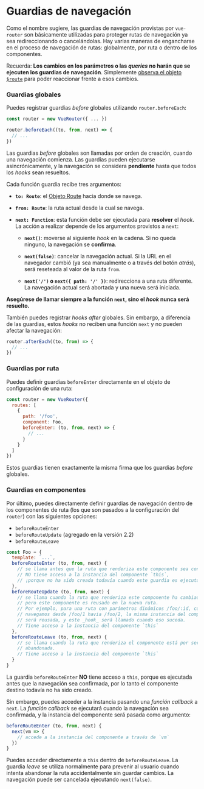 # Guardias de navegación

Como el nombre sugiere, las guardias de navegación provistas por `vue-router` son básicamente utilizadas para proteger rutas de navegación ya sea redireccionando o cancelándolas. Hay varias maneras de engancharse en el proceso de navegación de rutas: globalmente, por ruta o dentro de los componentes.

Recuerda: **Los cambios en los parámetros o las _queries_ no harán que se ejecuten los guardias de navegación**. Simplemente [observa el objeto `$route`](../essentials/dynamic-matching.md#reacting-to-params-changes) para poder reaccionar frente a esos cambios.

### Guardias globales

Puedes registrar guardias _before_ globales utilizando `router.beforeEach`:

``` js
const router = new VueRouter({ ... })

router.beforeEach((to, from, next) => {
  // ...
})
```

Las guardias _before_ globales son llamadas por orden de creación, cuando una navegación comienza. Las guardias pueden ejecutarse asincrónicamente, y la navegación se considera **pendiente** hasta que todos los _hooks_ sean resueltos. 

Cada función guardia recibe tres argumentos:

- **`to: Route`**: el [Objeto Route](../api/route-object.md) hacia donde se navega.

- **`from: Route`**: la ruta actual desde la cual se navega.

- **`next: Function`**: esta función debe ser ejecutada para **resolver** el _hook_. La acción a realizar depende de los argumentos provistos a `next`:

  - **`next()`**: moverse al siguiente _hook_ en la cadena. Si no queda ninguno, la navegación se **confirma**.

  - **`next(false)`**: cancelar la navegación actual. Si la URL en el navegador cambió (ya sea manualmente o a través del botón _atrás_), será reseteada al valor de la ruta `from`.

  - **`next('/')` o `next({ path: '/' })`**: redirecciona a una ruta diferente. La navegación actual será abortada y una nueva será iniciada.

**Asegúrese de llamar siempre a la función `next`, sino el _hook_ nunca será resuelto.**

También puedes registrar _hooks after_ globales. Sin embargo, a diferencia de las guardias, estos _hooks_ no reciben una función `next` y no pueden afectar la navegación:

``` js
router.afterEach((to, from) => {
  // ...
})
```

### Guardias por ruta

Puedes definir guardias `beforeEnter` directamente en el objeto de configuración de una ruta:

``` js
const router = new VueRouter({
  routes: [
    {
      path: '/foo',
      component: Foo,
      beforeEnter: (to, from, next) => {
        // ...
      }
    }
  ]
})
```

Estos guardias tienen exactamente la misma firma que los guardias _before_ globales.

### Guardias en componentes

Por último, puedes directamente definir guardias de navegación dentro de los componentes de ruta (los que son pasados a la configuración del `router`) con las siguientes opciones:

- `beforeRouteEnter`
- `beforeRouteUpdate` (agregado en la versión 2.2)
- `beforeRouteLeave`

``` js
const Foo = {
  template: `...`,
  beforeRouteEnter (to, from, next) {
    // se llama antes que la ruta que renderiza este componente sea confirmada.
    // NO tiene acceso a la instancia del componente `this`,
    // ¡porque no ha sido creada todavía cuando este guardia es ejecutado!
  },
  beforeRouteUpdate (to, from, next) {
    // se llama cuando la ruta que renderiza este componente ha cambiado,
    // pero este componente es reusado en la nueva ruta.
    // Por ejemplo, para una ruta con parámetros dinámicos /foo/:id, cuando
    // navegamos desde /foo/1 havia /foo/2, la misma instancia del componente Foo
    // será reusada, y este _hook_ será llamado cuando eso suceda.
    // Tiene acceso a la instancia del componente `this`
  },
  beforeRouteLeave (to, from, next) {
    // se llama cuando la ruta que renderiza el componente está por ser
    // abandonada.
    // Tiene acceso a la instancia del componente `this`
  }
}
```

La guardia `beforeRouteEnter` **NO** tiene acceso a `this`, porque es ejecutada antes que la navegación sea confirmada, por lo tanto el componente destino todavía no ha sido creado.

Sin embargo, puedes acceder a la instancia pasando una _función callback_ a `next`. La _función callback_ se ejecutará cuando la navegación sea confirmada, y la instancia del componente será pasada como argumento:

``` js
beforeRouteEnter (to, from, next) {
  next(vm => {
    // accede a la instancia del componente a través de `vm`
  })
}
```

Puedes acceder directamente a `this` dentro de `beforeRouteLeave`. La guardia _leave_ se utiliza normalmente para prevenir al usuario cuando intenta abandonar la ruta accidentalmente sin guardar cambios. La navegación puede ser cancelada ejecutando `next(false)`.
